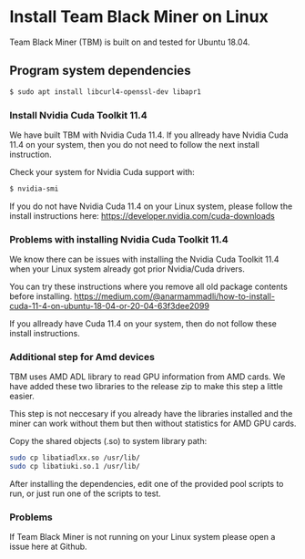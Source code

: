 # Install Team Black Miner on Linux

Team Black Miner (TBM) is built on and tested for Ubuntu 18.04.

## Program system dependencies

```bash
$ sudo apt install libcurl4-openssl-dev libapr1
```

### Install Nvidia Cuda Toolkit 11.4
We have built TBM with Nvidia Cuda 11.4.
If you allready have Nvidia Cuda 11.4 on your system,
then you do not need to follow the next install instruction.

Check your system for Nvidia Cuda support with:

```bash
$ nvidia-smi
```

If you do not have Nvidia Cuda 11.4 on your Linux system,
please follow the install instructions here:
https://developer.nvidia.com/cuda-downloads

### Problems with installing Nvidia Cuda Toolkit 11.4
We know there can be issues with installing the Nvidia Cuda Toolkit 11.4
when your Linux system already got prior Nvidia/Cuda drivers.

You can try these instructions where you remove all old package contents before installing.
https://medium.com/@anarmammadli/how-to-install-cuda-11-4-on-ubuntu-18-04-or-20-04-63f3dee2099

If you allready have Cuda 11.4 on your system,
then do not follow these install instructions.

### Additional step for Amd devices
TBM uses AMD ADL library to read GPU information from AMD cards.
We have added these two libraries to the release zip to make this step a little easier.

This step is not neccesary if you already have the libraries installed and
the miner can work without them but then without statistics for AMD GPU cards.

Copy the shared objects (.so) to system library path:
```bash
sudo cp libatiadlxx.so /usr/lib/
sudo cp libatiuki.so.1 /usr/lib/
```

After installing the dependencies, edit one of the provided pool scripts to run,
or just run one of the scripts to test.

### Problems
If Team Black Miner is not running on your Linux system please open a issue here at Github.
